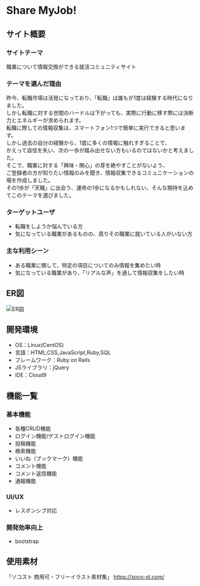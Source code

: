 # Share MyJob!

## サイト概要

### サイトテーマ
職業について情報交換ができる就活コミュニティサイト

### テーマを選んだ理由
昨今、転職市場は活発になっており、「転職」は誰もが1度は経験する時代になりました。<br>
しかし転職に対する世間のハードルは下がっても、実際に行動に移す際には決断力とエネルギーが求められます。<br>
転職に際しての情報収集は、スマートフォン1つで簡単に実行できると思います。<br>
しかし過去の自分の経験から、1度に多くの情報に触れすぎることで、<br>
かえって自信を失い、次の一歩が踏み出せない方もいるのではないかと考えました。<br>
そこで、職業に対する「興味・関心」の芽を絶やすことがないよう、<br>
ご登録者の方が知りたい情報のみを聞き、情報収集できるコミュニケーションの場を作成しました。<br>
その1歩が「天職」に出会う、運命の1歩になるかもしれない、そんな期待を込めてこのテーマを選びました。<br>


### ターゲットユーザ
* 転職をしようか悩んでいる方
* 気になっている職業があるものの、周りその職業に就いている人がいない方

### 主な利用シーン
* ある職業に関して、特定の項目についてのみ情報を集めたい時
* 気になっている職業があり、「リアルな声」を通して情報収集をしたい時

## ER図
![ER図](https://user-images.githubusercontent.com/111132750/204083088-40bf7040-288b-4ab2-a529-ceb609c799da.jpg)

## 開発環境
- OS：Linux(CentOS)
- 言語：HTML,CSS,JavaScript,Ruby,SQL
- フレームワーク：Ruby on Rails
- JSライブラリ：jQuery
- IDE：Cloud9


## 機能一覧

### 基本機能
* 各種CRUD機能
* ログイン機能/ゲストログイン機能
* 投稿機能
* 検索機能
* いいね（ブックマーク）機能
* コメント機能
* コメント返信機能
* 通報機能

### UI/UX
* レスポンシブ対応

### 開発効率向上
* bootstrap

## 使用素材
「ソコスト 商用可・フリーイラスト素材集」
https://soco-st.com/


